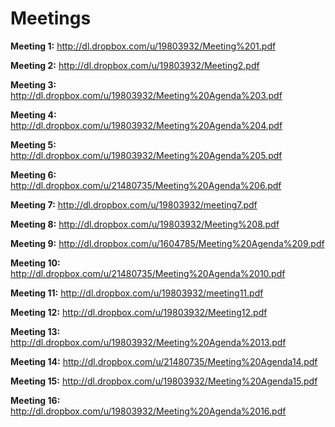 # Meetings #

**Meeting 1:** http://dl.dropbox.com/u/19803932/Meeting%201.pdf

**Meeting 2:** http://dl.dropbox.com/u/19803932/Meeting2.pdf

**Meeting 3:** http://dl.dropbox.com/u/19803932/Meeting%20Agenda%203.pdf

**Meeting 4:** http://dl.dropbox.com/u/19803932/Meeting%20Agenda%204.pdf

**Meeting 5:** http://dl.dropbox.com/u/19803932/Meeting%20Agenda%205.pdf

**Meeting 6:** http://dl.dropbox.com/u/21480735/Meeting%20Agenda%206.pdf

**Meeting 7:** http://dl.dropbox.com/u/19803932/meeting7.pdf

**Meeting 8:** http://dl.dropbox.com/u/19803932/Meeting%208.pdf

**Meeting 9:** http://dl.dropbox.com/u/1604785/Meeting%20Agenda%209.pdf

**Meeting 10:** http://dl.dropbox.com/u/21480735/Meeting%20Agenda%2010.pdf

**Meeting 11:** http://dl.dropbox.com/u/19803932/meeting11.pdf

**Meeting 12:** http://dl.dropbox.com/u/19803932/Meeting12.pdf

**Meeting 13:** http://dl.dropbox.com/u/19803932/Meeting%20Agenda%2013.pdf

**Meeting 14:** http://dl.dropbox.com/u/21480735/Meeting%20Agenda14.pdf

**Meeting 15:** http://dl.dropbox.com/u/19803932/Meeting%20Agenda15.pdf

**Meeting 16:** http://dl.dropbox.com/u/19803932/Meeting%20Agenda%2016.pdf